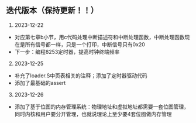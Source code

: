 ## 迭代版本（保持更新！！）
1. 2023-12-22 
- 对应第七章b小节，用c代码处理中断描述符和中断处理函数，中断处理函数现在是所有信号都一样，只是一个打印，中断信号只有0x20
- 下一步：编程8253定时器，提高时钟终端频率
2. 2023-12-25
- 补充了loader.S中页表相关的注释；添加了定时器驱动代码
- 添加了最基础的assert
3. 2023-12-26
- 添加了基于位图的内存管理系统：物理地址和虚拟地址都需要一套位图管理，同时内核和用户要分开管理，也就说理论上至少要4套位图做内存管理